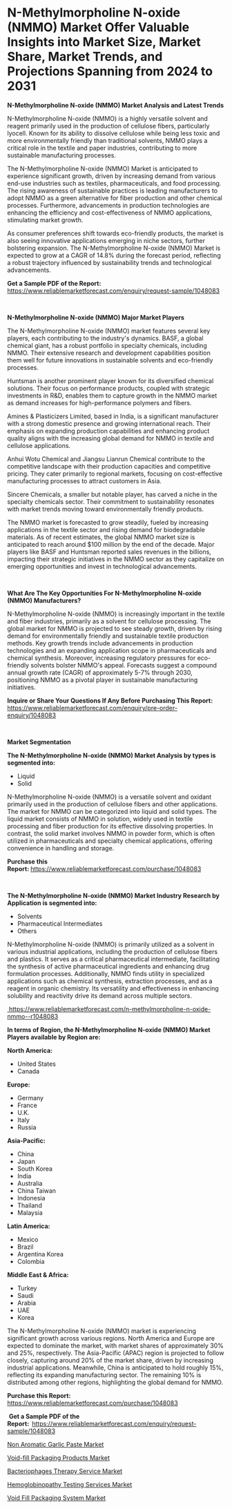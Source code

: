 <p><h1>N-Methylmorpholine N-oxide (NMMO) Market Offer Valuable Insights into Market Size, Market Share, Market Trends, and Projections Spanning from 2024 to 2031</h1></p><p><strong>N-Methylmorpholine N-oxide (NMMO) Market Analysis and Latest Trends</strong></p>
<p><p>N-Methylmorpholine N-oxide (NMMO) is a highly versatile solvent and reagent primarily used in the production of cellulose fibers, particularly lyocell. Known for its ability to dissolve cellulose while being less toxic and more environmentally friendly than traditional solvents, NMMO plays a critical role in the textile and paper industries, contributing to more sustainable manufacturing processes.</p><p>The N-Methylmorpholine N-oxide (NMMO) Market is anticipated to experience significant growth, driven by increasing demand from various end-use industries such as textiles, pharmaceuticals, and food processing. The rising awareness of sustainable practices is leading manufacturers to adopt NMMO as a green alternative for fiber production and other chemical processes. Furthermore, advancements in production technologies are enhancing the efficiency and cost-effectiveness of NMMO applications, stimulating market growth.</p><p>As consumer preferences shift towards eco-friendly products, the market is also seeing innovative applications emerging in niche sectors, further bolstering expansion. The N-Methylmorpholine N-oxide (NMMO) Market is expected to grow at a CAGR of 14.8% during the forecast period, reflecting a robust trajectory influenced by sustainability trends and technological advancements.</p></p>
<p><strong>Get a Sample PDF of the Report:&nbsp;</strong> <a href="https://www.reliablemarketforecast.com/enquiry/request-sample/1048083?utm_campaign=1108&utm_medium=2&utm_source=Github&utm_content=ia&utm_term=10102024&utm_id=n-methylmorpholine-n-oxide-nmmo">https://www.reliablemarketforecast.com/enquiry/request-sample/1048083</a></p>
<p>&nbsp;</p>
<p><strong>N-Methylmorpholine N-oxide (NMMO) Major Market Players</strong></p>
<p><p>The N-Methylmorpholine N-oxide (NMMO) market features several key players, each contributing to the industry's dynamics. BASF, a global chemical giant, has a robust portfolio in specialty chemicals, including NMMO. Their extensive research and development capabilities position them well for future innovations in sustainable solvents and eco-friendly processes.</p><p>Huntsman is another prominent player known for its diversified chemical solutions. Their focus on performance products, coupled with strategic investments in R&D, enables them to capture growth in the NMMO market as demand increases for high-performance polymers and fibers.</p><p>Amines & Plasticizers Limited, based in India, is a significant manufacturer with a strong domestic presence and growing international reach. Their emphasis on expanding production capabilities and enhancing product quality aligns with the increasing global demand for NMMO in textile and cellulose applications.</p><p>Anhui Wotu Chemical and Jiangsu Lianrun Chemical contribute to the competitive landscape with their production capacities and competitive pricing. They cater primarily to regional markets, focusing on cost-effective manufacturing processes to attract customers in Asia.</p><p>Sincere Chemicals, a smaller but notable player, has carved a niche in the specialty chemicals sector. Their commitment to sustainability resonates with market trends moving toward environmentally friendly products.</p><p>The NMMO market is forecasted to grow steadily, fueled by increasing applications in the textile sector and rising demand for biodegradable materials. As of recent estimates, the global NMMO market size is anticipated to reach around $100 million by the end of the decade. Major players like BASF and Huntsman reported sales revenues in the billions, impacting their strategic initiatives in the NMMO sector as they capitalize on emerging opportunities and invest in technological advancements.</p></p>
<p>&nbsp;</p>
<p><strong>What Are The Key Opportunities For N-Methylmorpholine N-oxide (NMMO) Manufacturers?</strong></p>
<p><p>N-Methylmorpholine N-oxide (NMMO) is increasingly important in the textile and fiber industries, primarily as a solvent for cellulose processing. The global market for NMMO is projected to see steady growth, driven by rising demand for environmentally friendly and sustainable textile production methods. Key growth trends include advancements in production technologies and an expanding application scope in pharmaceuticals and chemical synthesis. Moreover, increasing regulatory pressures for eco-friendly solvents bolster NMMO's appeal. Forecasts suggest a compound annual growth rate (CAGR) of approximately 5-7% through 2030, positioning NMMO as a pivotal player in sustainable manufacturing initiatives.</p></p>
<p><strong>Inquire or Share Your Questions If Any Before Purchasing This Report:</strong> <a href="https://www.reliablemarketforecast.com/enquiry/pre-order-enquiry/1048083?utm_campaign=1108&utm_medium=2&utm_source=Github&utm_content=ia&utm_term=10102024&utm_id=n-methylmorpholine-n-oxide-nmmo">https://www.reliablemarketforecast.com/enquiry/pre-order-enquiry/1048083</a></p>
<p>&nbsp;</p>
<p><strong>Market Segmentation</strong></p>
<p><strong>The N-Methylmorpholine N-oxide (NMMO) Market Analysis by types is segmented into:</strong></p>
<p><ul><li>Liquid</li><li>Solid</li></ul></p>
<p><p>N-Methylmorpholine N-oxide (NMMO) is a versatile solvent and oxidant primarily used in the production of cellulose fibers and other applications. The market for NMMO can be categorized into liquid and solid types. The liquid market consists of NMMO in solution, widely used in textile processing and fiber production for its effective dissolving properties. In contrast, the solid market involves NMMO in powder form, which is often utilized in pharmaceuticals and specialty chemical applications, offering convenience in handling and storage.</p></p>
<p><strong>Purchase this Report:&nbsp;</strong><a href="https://www.reliablemarketforecast.com/purchase/1048083?utm_campaign=1108&utm_medium=2&utm_source=Github&utm_content=ia&utm_term=10102024&utm_id=n-methylmorpholine-n-oxide-nmmo">https://www.reliablemarketforecast.com/purchase/1048083</a></p>
<p>&nbsp;</p>
<p><strong>The N-Methylmorpholine N-oxide (NMMO) Market Industry Research by Application is segmented into:</strong></p>
<p><ul><li>Solvents</li><li>Pharmaceutical Intermediates</li><li>Others</li></ul></p>
<p><p>N-Methylmorpholine N-oxide (NMMO) is primarily utilized as a solvent in various industrial applications, including the production of cellulose fibers and plastics. It serves as a critical pharmaceutical intermediate, facilitating the synthesis of active pharmaceutical ingredients and enhancing drug formulation processes. Additionally, NMMO finds utility in specialized applications such as chemical synthesis, extraction processes, and as a reagent in organic chemistry. Its versatility and effectiveness in enhancing solubility and reactivity drive its demand across multiple sectors.</p></p>
<p><a href="https://www.reliablemarketforecast.com/n-methylmorpholine-n-oxide-nmmo--r1048083?utm_campaign=1108&utm_medium=2&utm_source=Github&utm_content=ia&utm_term=10102024&utm_id=n-methylmorpholine-n-oxide-nmmo">&nbsp;https://www.reliablemarketforecast.com/n-methylmorpholine-n-oxide-nmmo--r1048083</a></p>
<p><strong>In terms of Region, the N-Methylmorpholine N-oxide (NMMO) Market Players available by Region are:</strong></p>
<p>
    <p> <strong> North America: </strong>
        <ul>
            <li>United States</li>
            <li>Canada</li>
        </ul>
        </p> 
    <p> <strong> Europe: </strong>
        <ul>
            <li>Germany</li>
            <li>France</li>
            <li>U.K.</li>
            <li>Italy</li>
            <li>Russia</li>
        </ul>
        </p> 
    <p> <strong> Asia-Pacific: </strong>
        <ul>
            <li>China</li>
            <li>Japan</li>
            <li>South Korea</li>
            <li>India</li>
            <li>Australia</li>
            <li>China Taiwan</li>
            <li>Indonesia</li>
            <li>Thailand</li>
            <li>Malaysia</li>
        </ul>
        </p> 
    <p> <strong> Latin America: </strong>
        <ul>
            <li>Mexico</li>
            <li>Brazil</li>
            <li>Argentina Korea</li>
            <li>Colombia</li>
        </ul>
        </p> 
    <p> <strong> Middle East & Africa: </strong>
        <ul>
            <li>Turkey</li>
            <li>Saudi</li>
            <li>Arabia</li>
            <li>UAE</li>
            <li>Korea</li>
        </ul>
    </p>
    </p>
<p><p>The N-Methylmorpholine N-oxide (NMMO) market is experiencing significant growth across various regions. North America and Europe are expected to dominate the market, with market shares of approximately 30% and 25%, respectively. The Asia-Pacific (APAC) region is projected to follow closely, capturing around 20% of the market share, driven by increasing industrial applications. Meanwhile, China is anticipated to hold roughly 15%, reflecting its expanding manufacturing sector. The remaining 10% is distributed among other regions, highlighting the global demand for NMMO.</p></p>
<p><strong>Purchase this Report: </strong><a href="https://www.reliablemarketforecast.com/purchase/1048083?utm_campaign=1108&utm_medium=2&utm_source=Github&utm_content=ia&utm_term=10102024&utm_id=n-methylmorpholine-n-oxide-nmmo">https://www.reliablemarketforecast.com/purchase/1048083</a></p>
<p>&nbsp;<strong>Get a Sample PDF of the Report:&nbsp;&nbsp;</strong><a href="https://www.reliablemarketforecast.com/enquiry/request-sample/1048083?utm_campaign=1108&utm_medium=2&utm_source=Github&utm_content=ia&utm_term=10102024&utm_id=n-methylmorpholine-n-oxide-nmmo">https://www.reliablemarketforecast.com/enquiry/request-sample/1048083</a></p>
<p><strong></strong></p>
<p><p><a href="https://issuu.com/reportprime-2/docs/non-aromatic-garlic-paste-market-si_04cdb79b91ec21?utm_campaign=1108&utm_medium=2&utm_source=Github&utm_content=ia&utm_term=10102024&utm_id=n-methylmorpholine-n-oxide-nmmo">Non Aromatic Garlic Paste Market</a></p><p><a href="https://github.com/brookiqhurne/Market-Research-Report-List-1/blob/main/void-fill-packaging-products-market.md?utm_campaign=1108&utm_medium=2&utm_source=Github&utm_content=ia&utm_term=10102024&utm_id=n-methylmorpholine-n-oxide-nmmo">Void-fill Packaging Products Market</a></p><p><a href="https://www.linkedin.com/pulse/booming-bacteriophages-therapy-service-market-sector-analysis-xar3c?utm_campaign=1108&utm_medium=2&utm_source=Github&utm_content=ia&utm_term=10102024&utm_id=n-methylmorpholine-n-oxide-nmmo">Bacteriophages Therapy Service Market</a></p><p><a href="https://www.linkedin.com/pulse/top-trends-transforming-hemoglobinopathy-testing-services-b6opf?utm_campaign=1108&utm_medium=2&utm_source=Github&utm_content=ia&utm_term=10102024&utm_id=n-methylmorpholine-n-oxide-nmmo">Hemoglobinopathy Testing Services Market</a></p><p><a href="https://github.com/diedrer4btm/Market-Research-Report-List-1/blob/main/void-fill-packaging-system-market.md?utm_campaign=1108&utm_medium=2&utm_source=Github&utm_content=ia&utm_term=10102024&utm_id=n-methylmorpholine-n-oxide-nmmo">Void Fill Packaging System Market</a></p></p>